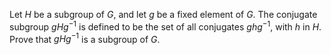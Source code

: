 Let $H$ be a subgroup of $G$, and let $g$ be a fixed element of $G$. The conjugate subgroup $gHg^{-1}$ is defined to be the set of all conjugates $ghg^{-1}$, with $h$ in $H$. Prove that $gHg^{-1}$ is a subgroup of $G$.

